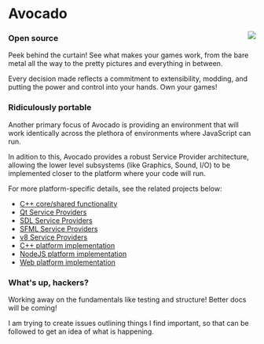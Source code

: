 # Avocado

<img align="right" src="https://raw.github.com/cha0s/avocado/master/logo.png">

### Open source

Peek behind the curtain! See what makes your games work, from the bare metal
all the way to the pretty pictures and everything in between.

Every decision made reflects a commitment to extensibility, modding, and
putting the power and control into your hands. Own your games!

### Ridiculously portable

Another primary focus of Avocado is providing an environment that will work
identically across the plethora of environments where JavaScript can run.

In adition to this, Avocado provides a robust Service Provider architecture,
allowing the lower level subsystems (like Graphics, Sound, I/O) to be
implemented closer to the platform where your code will run.

For more platform-specific details, see the related projects below:

* [C++ core/shared functionality](https://github.com/cha0s/avocado-cpp-core)
* [Qt Service Providers](https://github.com/cha0s/avocado-spi-qt)
* [SDL Service Providers](https://github.com/cha0s/avocado-spi-sdl)
* [SFML Service Providers](https://github.com/cha0s/avocado-spi-sfml)
* [v8 Service Providers](https://github.com/cha0s/avocado-spi-v8)
* [C++ platform implementation](https://github.com/cha0s/avocado-cpp)
* [NodeJS platform implementation](https://github.com/cha0s/avocado-node)
* [Web platform implementation](https://github.com/cha0s/avocado-web)

### What's up, hackers?

Working away on the fundamentals like testing and structure! Better docs will be coming!

I am trying to create issues outlining things I find important, so that can be
followed to get an idea of what is happening.
